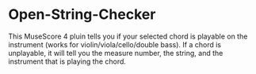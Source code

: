 # Open-String-Checker
This MuseScore 4 pluin tells you if your selected chord is playable on the instrument (works for violin/viola/cello/double bass). If a chord is unplayable, it will tell you the measure number, the string, and the instrument that is playing the chord.
